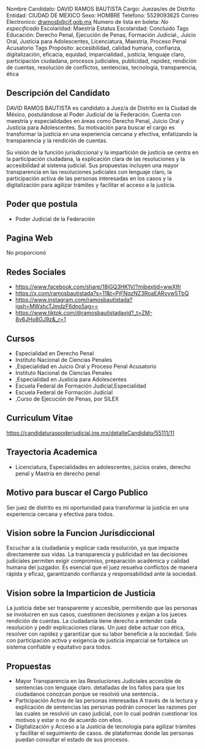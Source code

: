 Nombre Candidato: DAVID RAMOS BAUTISTA
Cargo: Juezas/es de Distrito
Entidad: CIUDAD DE MEXICO
Sexo: HOMBRE
Telefono: 5529093625
Correo Electronico: dramosb@cjf.gob.mx
Numero de lista en boleta: *No especificado*
Escolaridad: Maestría
Estatus Escolaridad: Concluido
Tags Educación: Derecho Penal, Ejecución de Penas, Formación Judicial., Juicio Oral, Justicia para Adolescentes, Licenciatura, Maestría, Proceso Penal Acusatorio
Tags Propósito: accesibilidad, calidad humana, confianza, digitalización, eficacia, equidad, imparcialidad., justicia, lenguaje claro, participación ciudadana, procesos judiciales, publicidad, rapidez, rendición de cuentas, resolución de conflictos, sentencias, tecnología, transparencia, ética


## Descripción del Candidato 

DAVID RAMOS BAUTISTA es candidato a Juez/a de Distrito en la Ciudad de México, postulándose al Poder Judicial de la Federación. Cuenta con maestría y especialidades en áreas como Derecho Penal, Juicio Oral y Justicia para Adolescentes. Su motivación para buscar el cargo es transformar la justicia en una experiencia cercana y efectiva, enfatizando la transparencia y la rendición de cuentas.

Su visión de la función jurisdiccional y la impartición de justicia se centra en la participación ciudadana, la explicación clara de las resoluciones y la accesibilidad al sistema judicial. Sus propuestas incluyen una mayor transparencia en las resoluciones judiciales con lenguaje claro, la participación activa de las personas interesadas en los casos y la digitalización para agilizar trámites y facilitar el acceso a la justicia.


## Poder que postula

- Poder Judicial de la Federación


## Pagina Web

No proporcionó


## Redes Sociales

- https://www.facebook.com/share/18jGQ3HK1V/?mibextid=wwXIfr
- https://x.com/ramosbautistada?s=11&t=PjFNqzNZ3RoaEARvvw5TbQ
- https://www.instagram.com/ramosbautistada?igsh=MWxhcTJmdzF6dno5ag==
- https://www.tiktok.com/@ramosbautistadavid?_t=ZM-8v6JHo8GJ9z&_r=1


## Cursos

- Especialidad en Derecho Penal
- Instituto Nacional de Ciencias Penales
- ,Especialidad en Juicio Oral y Proceso Penal Acusatorio
- Instituto Nacional de Ciencias Penales
- ,Especialidad en Justicia para Adolescentes
- Escuela Federal de Formación Judicial,Especialidad
- Escuela Federal de Formación Judicial
- ,Curso de Ejecución de Penas, por SILEX


## Curriculum Vitae

https://candidaturaspoderjudicial.ine.mx/detalleCandidato/55111/11


## Trayectoria Academica

- Licenciatura, Especialidades en adolescentes, juicios orales, derecho penal y Mastria en derecho penal


## Motivo para buscar el Cargo Publico

Ser juez de distrito es mi oportunidad para transformar la justicia en una experiencia cercana y efectiva para todos.


## Vision sobre la Funcion Jurisdiccional

Escuchar a la ciudadanía y explicar cada resolución, ya que impacta directamente sus vidas. La transparencia y publicidad en las decisiones judiciales permiten exigir compromiso, preparación académica y calidad humana del juzgador. Es esencial que el juez resuelva conflictos de manera rápida y eficaz, garantizando confianza y responsabilidad ante la sociedad.


## Vision sobre la Imparticion de Justicia

La justicia debe ser transparente y accesible, permitiendo que las personas se involucren en sus casos, cuestionen decisiones y exijan a los jueces rendición de cuentas. La ciudadanía tiene derecho a entender cada resolución y pedir explicaciones claras. Un juez debe actuar con ética, resolver con rapidez y garantizar que su labor beneficie a la sociedad. Solo con participación activa y exigencia de justicia imparcial se fortalece un sistema confiable y equitativo para todos.


## Propuestas

- Mayor Transparencia en las Resoluciones Judiciales accesible de sentencias con lenguaje claro. detalladas de los fallos para que los ciudadanos conozcan porque se resolvió una sentencia..
- Participación Activa de las personas interesadas A través de la lectura y explicación de sentencias las personas podrán conocer las razones por las cuales se resolvió un caso judicial, con lo cual podrán cuestionar los motivos y estar o no de acuerdo con ellos.
- Digitalización y Acceso a la Justicia  de tecnología para agilizar trámites y facilitar el seguimiento de casos.  de plataformas donde las personas puedan consultar el estado de sus procesos.

